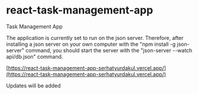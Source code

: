 # react-task-management-app
 Task Management App 

The application is currently set to run on the json server. Therefore, after installing a json server on your own computer with the "npm install -g json-server" command, you should start the server with the "json-server --watch api/db.json" command.

[https://react-task-management-app-serhatyurdakul.vercel.app/](https://react-task-management-app-serhatyurdakul.vercel.app/)



Updates will be added